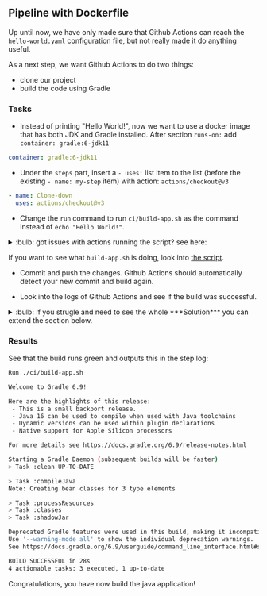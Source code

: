 ## Pipeline with Dockerfile

Up until now, we have only made sure that Github Actions can reach the `hello-world.yaml` configuration file, but not really made it do anything useful.

As a next step, we want Github Actions to do two things:

- clone our project
- build the code using Gradle

### Tasks

- Instead of printing "Hello World!", now we want to use a docker image that has both JDK and Gradle installed. After section `runs-on:` add `container: gradle:6-jdk11`

```YAML
container: gradle:6-jdk11
```

- Under the `steps` part, insert a `- uses:` list item to the list (before the existing `- name: my-step` item) with action: `actions/checkout@v3`

```YAML
- name: Clone-down
  uses: actions/checkout@v3   
```

- Change the `run` command to run `ci/build-app.sh` as the command instead of `echo "Hello World!"`. 


<details>
    <summary> :bulb: got issues with actions running the script? see here: </summary>

In case of issues with access denied add `chmod +x ci/build-app.sh` before the execution, so the entire run script looks like this:

```YAML
 - run: chmod +x ci/build-app.sh && ci/build-app.sh
```

</details>

If you want to see what `build-app.sh` is doing, look into [the script](../ci/build-app.sh). 

- Commit and push the changes. Github Actions should automatically detect your new commit and build again. 

- Look into the logs of Github Actions and see if the build was successful.


<details>
    <summary> :bulb: If you strugle and need to see the whole ***Solution*** you can extend the section below.  </summary>

```YAML
on: push
jobs:
  Build:
    runs-on: ubuntu-latest
    container: gradle:6-jdk11
    steps:
      - name: Clone-down
        uses: actions/checkout@v3       
      - run: chmod +x ci/build-app.sh && ci/build-app.sh
 ```
</details>

### Results 
See that the build runs green and outputs this in the step log:

```bash
Run ./ci/build-app.sh

Welcome to Gradle 6.9!

Here are the highlights of this release:
 - This is a small backport release.
 - Java 16 can be used to compile when used with Java toolchains
 - Dynamic versions can be used within plugin declarations
 - Native support for Apple Silicon processors

For more details see https://docs.gradle.org/6.9/release-notes.html

Starting a Gradle Daemon (subsequent builds will be faster)
> Task :clean UP-TO-DATE

> Task :compileJava
Note: Creating bean classes for 3 type elements

> Task :processResources
> Task :classes
> Task :shadowJar

Deprecated Gradle features were used in this build, making it incompatible with Gradle 7.0.
Use '--warning-mode all' to show the individual deprecation warnings.
See https://docs.gradle.org/6.9/userguide/command_line_interface.html#sec:command_line_warnings

BUILD SUCCESSFUL in 28s
4 actionable tasks: 3 executed, 1 up-to-date
```

Congratulations, you have now build the java application!
